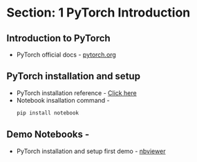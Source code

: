 # Section: 1 PyTorch Introduction

## Introduction to PyTorch

* PyTorch official docs - [pytorch.org](https://pytorch.org)

## PyTorch installation and setup

* PyTorch installation reference - [Click here](https://pytorch.org/get-started/locally/)
* Notebook insallation command - 
    ```bash
    pip install notebook
    ```

## Demo Notebooks -

* PyTorch installation and setup first demo - [nbviewer](https://nbviewer.org/github/c17hawke/Pytorch-basics/blob/main/codebase/00_first_demo.ipynb)

